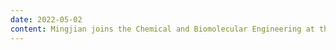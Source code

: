 ```yaml
---
date: 2022-05-02
content: Mingjian joins the Chemical and Biomolecular Engineering at the University of Houston as an Assistant Professor.
---
```

